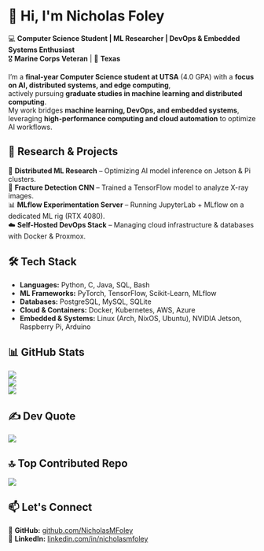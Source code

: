 # 👋 Hi, I'm Nicholas Foley  
💻 **Computer Science Student | ML Researcher | DevOps & Embedded Systems Enthusiast**  
🎖 **Marine Corps Veteran** | 📍 **Texas**  

I’m a **final-year Computer Science student at UTSA** (4.0 GPA) with a **focus on AI, distributed systems, and edge computing**,  
actively pursuing **graduate studies in machine learning and distributed computing**.  
My work bridges **machine learning, DevOps, and embedded systems**, leveraging **high-performance computing and cloud automation** to optimize AI workflows.  

## 🔬 Research & Projects  
🚀 **Distributed ML Research** – Optimizing AI model inference on Jetson & Pi clusters.  
🩻 **Fracture Detection CNN** – Trained a TensorFlow model to analyze X-ray images.  
📊 **MLflow Experimentation Server** – Running JupyterLab + MLflow on a dedicated ML rig (RTX 4080).  
☁️ **Self-Hosted DevOps Stack** – Managing cloud infrastructure & databases with Docker & Proxmox.  

## 🛠️ Tech Stack  
- **Languages:** Python, C, Java, SQL, Bash  
- **ML Frameworks:** PyTorch, TensorFlow, Scikit-Learn, MLflow  
- **Databases:** PostgreSQL, MySQL, SQLite  
- **Cloud & Containers:** Docker, Kubernetes, AWS, Azure  
- **Embedded & Systems:** Linux (Arch, NixOS, Ubuntu), NVIDIA Jetson, Raspberry Pi, Arduino  

## 📊 GitHub Stats  
![](https://github-readme-stats.vercel.app/api?username=NicholasMFoley&theme=dark&hide_border=false&include_all_commits=true&count_private=true)  
![](https://github-readme-streak-stats.herokuapp.com/?user=NicholasMFoley&theme=dark&hide_border=false)  
![](https://github-readme-stats.vercel.app/api/top-langs/?username=NicholasMFoley&theme=dark&hide_border=false&include_all_commits=true&count_private=true&layout=compact)  

## ✍️ Dev Quote  
![](https://quotes-github-readme.vercel.app/api?type=vertical&theme=radical)  

## 🔝 Top Contributed Repo  
![](https://github-contributor-stats.vercel.app/api?username=NicholasMFoley&limit=5&theme=dark&combine_all_yearly_contributions=true)  

## 📫 Let's Connect  
📍 **GitHub:** [github.com/NicholasMFoley](https://github.com/NicholasMFoley)  
🔗 **LinkedIn:** [linkedin.com/in/nicholasmfoley](https://www.linkedin.com/in/nicholasmfoley)  
